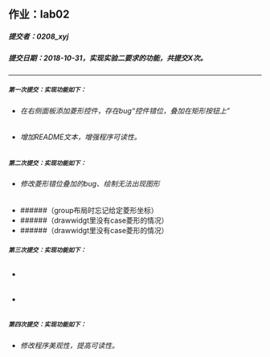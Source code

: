 ## 作业：lab02
##### 提交者：0208_xyj
##### 提交日期：2018-10-31，实现实验二要求的功能，共提交X次。
***
##### `第一次提交：实现功能如下：`
- ###### 在右侧面板添加菱形控件，存在bug“控件错位，叠加在矩形按钮上”
- ###### 增加README文本，增强程序可读性。

##### `第二次提交：实现功能如下：`
- ###### 修改菱形错位叠加的bug、绘制无法出现图形
- ######（group布局时忘记给定菱形坐标）
- ######（drawwidgt里没有case菱形的情况）
- ######（drawwidgt里没有case菱形的情况）

##### `第三次提交：实现功能如下：`
- ###### 
- ###### 

##### `第四次提交：实现功能如下：`
- ###### 修改程序美观性，提高可读性。
